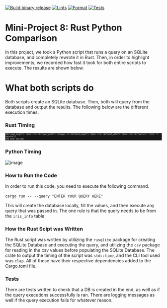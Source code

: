 [![Build binary release](https://github.com/nogibjj/kb545-rust-python-compare/actions/workflows/release.yml/badge.svg)](https://github.com/nogibjj/kb545-rust-python-compare/actions/workflows/release.yml)
[![Lints](https://github.com/nogibjj/kb545-rust-python-compare/actions/workflows/lint.yml/badge.svg)](https://github.com/nogibjj/kb545-rust-python-compare/actions/workflows/lint.yml)
[![Format](https://github.com/nogibjj/kb545-rust-python-compare/actions/workflows/rustfmt.yml/badge.svg)](https://github.com/nogibjj/kb545-rust-python-compare/actions/workflows/rustfmt.yml)
[![Tests](https://github.com/nogibjj/kb545-rust-python-compare/actions/workflows/tests.yml/badge.svg)](https://github.com/nogibjj/kb545-rust-python-compare/actions/workflows/tests.yml)

# Mini-Project 8: Rust Python Comparison

In this project, we took a Python script that runs a query on an SQLite database, and completely rewrote it in Rust. Then, in order to highlight improvements, we recorded how fast it took for both entire scripts to execute. The results are shown below.

# What both scripts do
Both scripts create an SQLite database. Then, both will query from the database and output the results. The following below are the different execution times.

### Rust Timing
![Alt text](image.png)

### Python Timing
![image](https://github.com/nogibjj/kb545-rust-python-compare/assets/55768636/8e198933-beb4-4864-8cfd-a0f3e89ebf7b)

### How to Run the Code

In order to run this code, you need to execute the following command.

``` cargo run -- --query "ENTER YOUR QUERY HERE" ```

This will create the database locally, fill the values, and then execute any query that was passed in. The one rule is that the query needs to be from the ```iris_info``` table

### How the Rust Scipt was Written
The Rust script was written by utilizing the ```rusqlite``` package for creating the SQLite Database and executing the query, and utilizing the ```csv``` package for reading in the csv values before populating the SQLite Database. The crate to output the timing of the script was ```std::time```, and the CLI tool used was ```clap```. All of these have their respective dependencies added to the Cargo.toml file.

### Tests

There are tests written to check that a DB is created in the end, as well as if the query executions successfully is ran. There are logging messages as well if the query execution fails for whatever reason.
